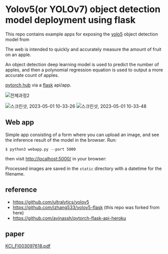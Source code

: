 # Yolov5(or YOLOv7) object detection model deployment using flask
This repo contains example apps for exposing the [yolo5](https://github.com/ultralytics/yolov5) object detection model from 

The web is intended to quickly and accurately measure the amount of fruit on an apple.

An object detection deep learning model is used to predict the number of apples, and then a polynomial regression equation is used to output a more accurate count of apples.

[pytorch hub](https://pytorch.org/hub/ultralytics_yolov5/) via a [flask](https://flask.palletsprojects.com/en/1.1.x/) api/app.


![전체과정2](https://github.com/user-attachments/assets/d386be9e-2c1e-4b3a-9778-38d084d65f60)


![스크린샷, 2023-05-01 10-33-26](https://user-images.githubusercontent.com/51011169/235388468-77ba4fc3-02b4-414a-ba6c-e5452b33a2c5.png)
![스크린샷, 2023-05-01 10-33-48](https://user-images.githubusercontent.com/51011169/235388476-5b8d9da2-4afd-4d82-9111-8ef3c823091f.png)



## Web app
Simple app consisting of a form where you can upload an image, and see the inference result of the model in the browser. Run:

`$ python3 webapp.py --port 5000`

then visit [http://localhost:5000/](http://localhost:5000/) in your browser:


Processed images are saved in the `static` directory with a datetime for the filename.


## reference
- https://github.com/ultralytics/yolov5
- https://github.com/jzhang533/yolov5-flask (this repo was forked from here)
- https://github.com/avinassh/pytorch-flask-api-heroku

## paper
[KCI_FI003097618.pdf](https://github.com/user-attachments/files/18003027/KCI_FI003097618.pdf)

